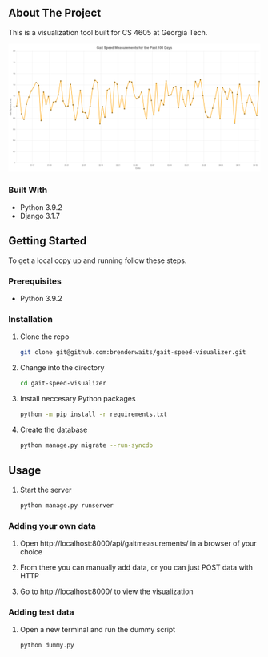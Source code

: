 ## About The Project
This is a visualization tool built for CS 4605 at Georgia Tech.

![alt text](example.png)

### Built With
* Python 3.9.2
* Django 3.1.7


## Getting Started
To get a local copy up and running follow these steps.

### Prerequisites
* Python 3.9.2

### Installation
1. Clone the repo
    ```sh
    git clone git@github.com:brendenwaits/gait-speed-visualizer.git
    ```

2. Change into the directory
    ```sh
    cd gait-speed-visualizer
    ```

3. Install neccesary Python packages
    ```sh
    python -m pip install -r requirements.txt
    ```

4. Create the database
    ```sh
    python manage.py migrate --run-syncdb
    ```


## Usage
1. Start the server
    ```sh
    python manage.py runserver
    ```

### Adding your own data
1. Open http://localhost:8000/api/gaitmeasurements/ in a browser of your choice

2. From there you can manually add data, or you can just POST data with HTTP

3. Go to http://localhost:8000/ to view the visualization

### Adding test data
1. Open a new terminal and run the dummy script
    ```sh
    python dummy.py
    ```
